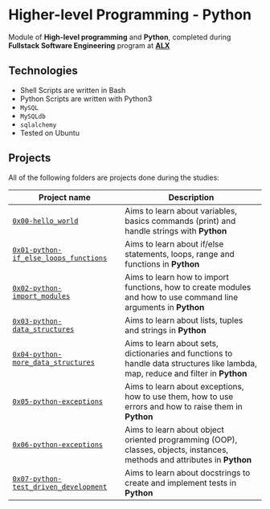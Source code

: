 # Higher-level Programming - Python
Module of **High-level programming** and **Python**, completed during **Fullstack Software Engineering** program at **[ALX](https://www.alxafrica.com/)**

## Technologies
* Shell Scripts are written in Bash
* Python Scripts are written with Python3
* `MySQL`
* `MySQLdb`
* `sqlalchemy`
* Tested on Ubuntu

## Projects
All of the following folders are projects done during the studies:

| Project name | Description |
| ------------ | ----------- |
| [`0x00-hello_world`](https://github.com/sekaycee/alx-higher_level_programming/tree/master/0x00-python-hello_world) | Aims to learn about variables, basics commands (print) and handle strings with **Python** |
| [`0x01-python-if_else_loops_functions`](https://github.com/sekaycee/alx-low_level_programming/tree/master/0x01-variables_if_else_while) | Aims to learn about if/else statements, loops, range and functions in **Python** |
| [`0x02-python-import_modules`](https://github.com/sekaycee/alx-higher_level_programming/tree/master/0x02-python-import_modules) | Aims to learn how to import functions, how to create modules and how to use command line arguments in **Python** |
| [`0x03-python-data_structures`](https://github.com/sekaycee/alx-higher_level_programming/tree/master/0x03-python-data_structures) | Aims to learn about lists, tuples and strings in **Python** |
| [`0x04-python-more_data_structures`](https://github.com/sekaycee/alx-higher_level_programming/tree/master/0x04-python-more_data_structures) | Aims to learn about sets, dictionaries and functions to handle data structures like lambda, map, reduce and filter in **Python** |
| [`0x05-python-exceptions`](https://github.com/sekaycee/alx-higher_level_programming/tree/master/0x05-python-exceptions) | Aims to learn about exceptions, how to use them, how to use errors and how to raise them in **Python** |
| [`0x06-python-exceptions`](https://github.com/sekaycee/alx-higher_level_programming/tree/master/0x06-python-classes) | Aims to learn about object oriented programming (OOP), classes, objects, instances, methods and attributes in **Python** |
| [`0x07-python-test_driven_development`](https://github.com/sekaycee/alx-higher_level_programming/tree/master/0x07-python-test_driven_development) | Aims to learn about docstrings to create and implement tests in **Python** |
